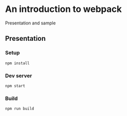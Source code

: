 # An introduction to webpack

Presentation and sample

## Presentation

### Setup

    npm install

### Dev server

    npm start

### Build

    npm run build
